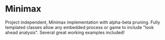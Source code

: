 # Minimax
Project independent, Minimax implementation with alpha-beta pruning. Fully templated classes allow any embedded process or game to include "look ahead analysis". Several great working examples included!
